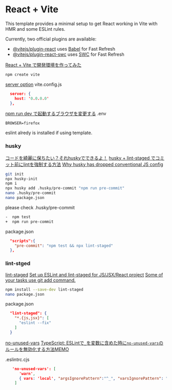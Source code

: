 # React + Vite

This template provides a minimal setup to get React working in Vite with HMR and some ESLint rules.

Currently, two official plugins are available:

- [@vitejs/plugin-react](https://github.com/vitejs/vite-plugin-react/blob/main/packages/plugin-react/README.md) uses [Babel](https://babeljs.io/) for Fast Refresh
- [@vitejs/plugin-react-swc](https://github.com/vitejs/vite-plugin-react-swc) uses [SWC](https://swc.rs/) for Fast Refresh

 [React + Vite で開発環境を作ってみた](https://zenn.dev/longbridge/articles/93f63e0423785b)

```sh
npm create vite
```

 [server option](https://ja.vitejs.dev/config/server-options.html)
vite.config.js
```json
  server: {
    host: '0.0.0.0'
  },
```

 [npm run dev で起動するブラウザを変更する](https://zenn.dev/snowcait/articles/3cad63d441e0c7)
.env
```env
BROWSER=firefox
```


eslint alredy is installed if using template.

### husky
 [コードを綺麗に保ちたい？それhuskyでできるよ！](https://qiita.com/mu-suke08/items/43a492fda5cd71a31506)
 [husky + lint-staged でコミット前にlintを強制する方法](https://zenn.dev/risu729/articles/latest-husky-lint-staged)
 [Why husky has dropped conventional JS config](https://blog.typicode.com/husky-git-hooks-javascript-config/)

```sh
git init
npx husky-init
npm i
npx husky add .husky/pre-commit "npm run pre-commit"
nano .husky/pre-commit
nano package.json
```

please check .husky/pre-commit
```sh
-  npm test
+  npm run pre-commit
```

package.json
```json
  "scripts":{
    "pre-commit": "npm test && npx lint-staged"
  },
```

### lint-stged

 [lint-staged](https://github.com/okonet/lint-staged#configuration)
 [Set up ESLint and lint-staged for JS/JSX/React project](https://medium.com/@adwin.tw/set-up-eslint-and-lint-staged-for-js-jsx-react-project-f5f5ef77eab7)
 [Some of your tasks use git add command.](https://github.com/okonet/lint-staged/issues/775)

```sh
npm install --save-dev lint-staged
nano package.json
```

package.json
```json
  "lint-staged": {
    "*.{js,jsx}": [
      "eslint --fix"
    ]
  }
```
 [no-unused-vars](https://runebook.dev/ja/docs/eslint/rules/no-unused-vars)
 [TypeScript: ESLintで`_`を変数に含めた時に`no-unused-vars`のルールを無効化する方法MEMO](https://madogiwa0124.hatenablog.com/entry/2022/05/07/154628)

.eslintrc.cjs
```json
   'no-unused-vars': [
      'warn',
      { vars: 'local', "argsIgnorePattern":"^_", "varsIgnorePattern": "^_" }
    ]
```
